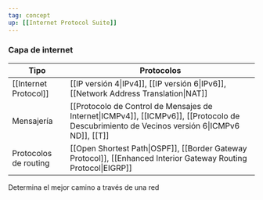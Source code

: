 ```yaml
---
tag: concept
up: [[Internet Protocol Suite]]
---
```

### Capa de internet
| Tipo                  | Protocolos                                                                                                                               |
| --------------------- | ---------------------------------------------------------------------------------------------------------------------------------------- |
| [[Internet Protocol]] | [[IP versión 4\|IPv4]], [[IP versión 6\|IPv6]], [[Network Address Translation\|NAT]]                                                     |
| Mensajería            | [[Protocolo de Control de Mensajes de Internet\|ICMPv4]], [[ICMPv6]], [[Protocolo de Descubrimiento de Vecinos versión 6\|ICMPv6 ND]], [[T]] | 
| Protocolos de routing | [[Open Shortest Path\|OSPF]], [[Border Gateway Protocol]], [[Enhanced Interior Gateway Routing Protocol\|EIGRP]]                         |

Determina el mejor camino a través de una red